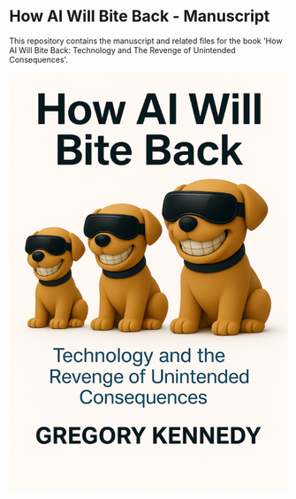 # How AI Will Bite Back - Manuscript 
This repository contains the manuscript and related files for the book 'How AI Will Bite Back: Technology and The Revenge of Unintended Consequences'.

![Book Cover](images-art-How%20AI%20Will%20Bite%20Back-Book/1-Book%20Cover%20-%20How%20AI%20Will%20Bite%20Back%20-%20Puppies.png)


